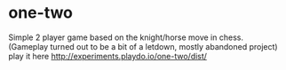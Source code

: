 # one-two
Simple 2 player game based on the knight/horse move in chess.  <br>
(Gameplay turned out to be a bit of a letdown, mostly abandoned project) <br>
play it here http://experiments.playdo.io/one-two/dist/
